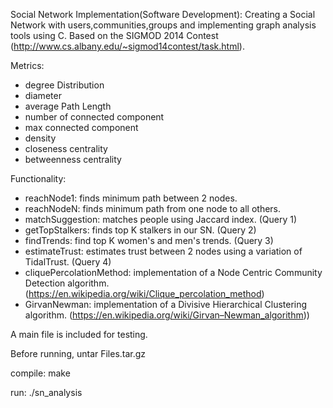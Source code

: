 Social Network Implementation(Software Development): Creating a Social Network with users,communities,groups and implementing graph analysis tools using C. Based on the SIGMOD 2014 Contest (http://www.cs.albany.edu/~sigmod14contest/task.html).


Metrics:
- degree Distribution
- diameter
- average Path Length
- number of connected component
- max connected component
- density
- closeness centrality
- betweenness centrality

Functionality:
- reachNode1: finds minimum path between 2 nodes.
- reachNodeN: finds minimum path from one node to all others.
- matchSuggestion: matches people using Jaccard index. (Query 1)
- getTopStalkers: finds top K stalkers in our SN. (Query 2)
- findTrends: find top K women's and men's trends. (Query 3)
- estimateTrust: estimates trust between 2 nodes using a variation of TidalTrust. (Query 4)
- cliquePercolationMethod: implementation of a Node Centric Community Detection algorithm. (https://en.wikipedia.org/wiki/Clique_percolation_method)
- GirvanNewman: implementation of a Divisive Hierarchical Clustering algorithm. (https://en.wikipedia.org/wiki/Girvan–Newman_algorithm))

A main file is included for testing.

Before running, untar Files.tar.gz

compile: make

run: ./sn_analysis
